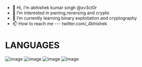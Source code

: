 - 👋 Hi, I’m abhishek kumar singh @xv3ct0r
- 👀 I’m interested in pwning,reversing and crypto
- 🌱 I’m currently learning binary exploitation and cryptography
- 📫 How to reach me  --- twitter.com/_4bhishek

# LANGUAGES
![image](https://user-images.githubusercontent.com/105487073/173318919-58add0df-2b41-4588-b618-d036789b5147.png)
![image](https://user-images.githubusercontent.com/105487073/173318982-89d01a08-40a2-4842-acf5-b4db6dbb389d.png)
![image](https://user-images.githubusercontent.com/105487073/173319009-ae9cf36b-c5c7-4358-8f7f-53f06c67c044.png)
![image](https://user-images.githubusercontent.com/105487073/173319050-e42af193-e049-4036-bafa-1973fae9016b.png)
